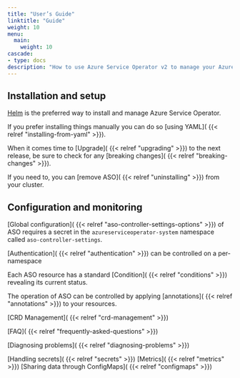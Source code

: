 ```yaml
---
title: "User’s Guide"
linktitle: "Guide"
weight: 10
menu:
  main:
    weight: 10
cascade:
- type: docs
description: "How to use Azure Service Operator v2 to manage your Azure resources from within your Kubernetes Cluster"
---
```


## Installation and setup


[Helm](../../#installation) is the preferred way to install and manage Azure Service Operator. 

If you prefer installing things manually you can do so [using YAML]( {{< relref "installing-from-yaml" >}}). 

When it comes time to [Upgrade]( {{< relref "upgrading" >}}) to the next release, be sure to check for any [breaking changes]( {{< relref "breaking-changes" >}}). 

If you need to, you can [remove ASO]( {{< relref "uninstalling" >}}) from your cluster.

## Configuration and monitoring

[Global configuration]( {{< relref "aso-controller-settings-options" >}}) of ASO requires a secret in the `azureserviceoperator-system` namespace called `aso-controller-settings`.

[Authentication]( {{< relref "authentication" >}}) can be controlled on a per-namespace


Each ASO resource has a standard [Condition]( {{< relref "conditions" >}}) revealing its current status.


The operation of ASO can be controlled by applying [annotations]( {{< relref "annotations" >}}) to your resources. 

[CRD Management]( {{< relref "crd-management" >}})



[FAQ]( {{< relref "frequently-asked-questions" >}})

[Diagnosing problems]( {{< relref "diagnosing-problems" >}})

[Handling secrets]( {{< relref "secrets" >}})
[Metrics]( {{< relref "metrics" >}})
[Sharing data through ConfigMaps]( {{< relref "configmaps" >}})
